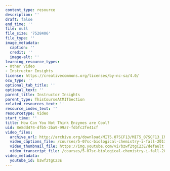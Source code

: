 ```yaml
---
content_type: resource
description: ''
draft: false
end_time: ''
file: null
file_size: '7528406'
file_type: ''
image_metadata:
  caption: ''
  credit: ''
  image-alt: ''
learning_resource_types:
- Other Video
- Instructor Insights
license: https://creativecommons.org/licenses/by-nc-sa/4.0/
ocw_type: ''
optional_tab_title: ''
optional_text: ''
parent_title: Instructor Insights
parent_type: ThisCourseAtMITSection
related_resources_text: ''
resource_index_text: ''
resourcetype: Video
start_time: ''
title: How Can You Not Think Enzymes are Cool?
uid: 8e8dd474-dfb5-2ba9-99a7-fdbfc2fe41cf
video_files:
  archive_url: http://archive.org/download/MIT5.07SCF13/MIT5_07SCF13_INT_JOANNE_E_300k.mp4
  video_captions_file: /courses/5-07sc-biological-chemistry-i-fall-2013/501bf6b10f8d5ad5acaadc51ada468ae_bzwf2tgC23E.vtt
  video_thumbnail_file: https://img.youtube.com/vi/bzwf2tgC23E/default.jpg
  video_transcript_file: /courses/5-07sc-biological-chemistry-i-fall-2013/c6bd759cead2f081d247d20669623378_bzwf2tgC23E.pdf
video_metadata:
  youtube_id: bzwf2tgC23E
---
```

